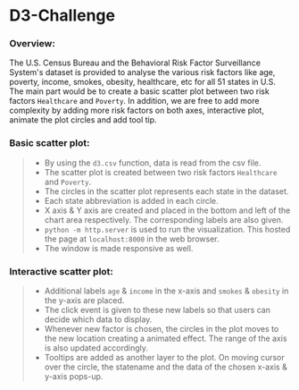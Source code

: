 # D3-Challenge

### Overview:
The U.S. Census Bureau and the Behavioral Risk Factor Surveillance System's dataset is provided to analyse the various risk factors like age, poverty, income, smokes, obesity, healthcare, etc for all 51 states in U.S. The main part would be to create a basic scatter plot between two risk factors `Healthcare` and `Poverty`. In addition, we are free to add more complexity by adding more risk factors on both axes, interactive plot, animate the plot circles and add tool tip.

### Basic scatter plot:
> - By using the `d3.csv` function, data is read from the csv file.<br>
> - The scatter plot is created between two risk factors `Healthcare` and `Poverty`.<br>
> - The circles in the scatter plot represents each state in the dataset. <br>
> - Each state abbreviation is added in each circle.<br>
> - X axis & Y axis are created and placed in the bottom and left of the chart area respectively. The corresponding labels are also given. <br>
> - `python -m http.server` is used to run the visualization. This hosted the page at `localhost:8000` in the web browser.<br>
> - The window is made responsive as well.

### Interactive scatter plot:
> - Additional labels `age` & `income` in the x-axis and `smokes` & `obesity` in the y-axis are placed.<br>
> - The click event is given to these new labels so that users can decide which data to display. <br>
> - Whenever new factor is chosen, the circles in the plot moves to the new location creating a animated effect. The range of the axis is also updated accordingly. <br>
> - Tooltips are added as another layer to the plot. On moving cursor over the circle, the statename and the data of the chosen x-axis & y-axis pops-up.  
